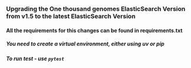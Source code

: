 ### Upgrading the One thousand genomes ElasticSearch Version from v1.5 to the latest ElasticSearch Version

#### All the requirements for this changes can be found in requirements.txt

##### You need to create a virtual environment, either using uv or pip 

##### To run test - use ``` pytest ```

